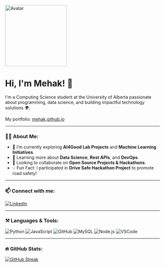 <img src="https://your-avatar-url-here" alt="Avatar" width="200"/>

# Hi, I'm Mehak! 👋

I'm a Computing Science student at the University of Alberta passionate about programming, data science, and building impactful technology solutions 🌍.

My portfolio: [mehak.github.io](https://mehak.github.io)

---

### 👩‍💻 About Me:
- 🚀 I’m currently exploring **AI4Good Lab Projects** and **Machine Learning Initiatives**.
- 🌱 Learning more about **Data Science**, **Rest APIs**, and **DevOps**.
- 💬 Looking to collaborate on **Open Source Projects & Hackathons**.
- 💡 Fun Fact: I participated in **Drive Safe Hackathon Project** to promote road safety!

---

### 📫 Connect with me:
[![LinkedIn](https://img.shields.io/badge/LinkedIn-Connect-blue)](https://www.linkedin.com/in/yourprofile)

---

### ⚒️ Languages & Tools:
![Python](https://img.shields.io/badge/-Python-333?logo=python)
![JavaScript](https://img.shields.io/badge/-JavaScript-F7DF1E?logo=javascript)
![GitHub](https://img.shields.io/badge/-GitHub-181717?logo=github)
![MySQL](https://img.shields.io/badge/-MySQL-4479A1?logo=mysql)
![Node.js](https://img.shields.io/badge/-Node.js-43853D?logo=node.js)
![VSCode](https://img.shields.io/badge/-VS_Code-007ACC?logo=visual-studio-code)

---

### 🔥 GitHub Stats:
[![GitHub Streak](https://streak-stats.demolab.com/?user=YourUsername)](https://git.io/streak-stats)
